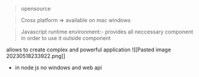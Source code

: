 > opensource

>Cross platform  => available on mac windows

>Javascript runtime environment:- provides all neccessary component in order to use it outside component

allows to create complex and powerful application
![[Pasted image 20230518233922.png]]

- in node js no windows and web api



